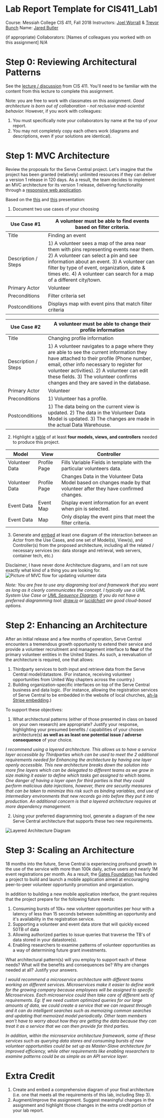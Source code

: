 # Lab Report Template for CIS411_Lab1
Course: Messiah College CIS 411, Fall 2018
Instructors: [Joel Worrall](https://github.com/tangollama) & [Trevor Bunch](https://github.com/trevordbunch)
Name: [Jared Butler](https://github.com/jb1763)

(if appropriate) Collaborators: [Names of colleagues you worked with on this assignment]
*N/A*

# Step 0: Reviewing Architectural Patterns
See the [lecture / discussion](https://docs.google.com/presentation/d/1nUcy63FWPFYO3OJmERJpMjEtdaFtaIBbuUkpmNRVRas/edit#slide=id.g45345bd5ea_0_136) from CIS 411. You'll need to be familiar with the content from this lecture to complete this assignment.

Note: you are free to work with classmates on this assignment. _Good architecture is born out of collaboration - not reclusive mad-scientist behavior._ However, if you work with colleagues:

1. You must specifically note your collaborators by name at the top of your report.
2. You may not completely copy each others work (diagrams and descriptions, even if your solutions are identical).

# Step 1: MVC Architecture
Review the proposals for the Serve Central project. Let's imagine that the project has been granted (relatively) unlimited resources if they can deliver a version 1 release in 120 days. As a result, the team decides to implement an MVC architecture for its version 1 release, delivering functionality through a [responsive web application](https://en.wikipedia.org/wiki/Responsive_web_design).

Based on the [this](https://docs.google.com/presentation/d/1UnU0xU0wF1l8pAB8trtLpdM0yuskx66jTFJzd64nsjU/edit#slide=id.g439b9c6866_2_53) and [this](https://docs.google.com/presentation/d/1-VZfAFoBVr6ijNepKAtRA7JoAQsV2Jlbf2l1WPDMhI0/edit) presentation:

1) Document two use cases of your choosing

| Use Case #1 | A volunteer must be able to find events based on filter criteria. |
|---|---|
| Title | Finding an event|
| Description / Steps | 1) A volunteer sees a map of the area near them with pins representing events near them. 2) A volunteer can select a pin and see information about an event. 3) A volunteer can filter by type of event, organization, date & times etc. 4) A volunteer can search for a map of a different city/town. |
| Primary Actor | Volunteer |
| Preconditions | Filter criteria set|
| Postconditions | Displays map with event pins that match filter criteria|

| Use Case #2 | A volunteer must be able to change their profile information |
|---|---|
| Title | Changing profile information |
| Description / Steps |1) A volunteer navigates to a page where they are able to see the current information they have attached to their profile (Phone number, email, other info necessary to register for volunteer activities). 2) A volunteer can edit these fields. 3) The volunteer confirms changes and they are saved in the database.|
| Primary Actor | Volunteer |
| Preconditions | 1) Volunteer has a profile. |
| Postconditions | 1) The data being on the current view is updated. 2) The data in the Volunteer Data Model is updated. 3) The changes are made in the actual Data Warehouse.|


2) Highlight a [table](https://www.tablesgenerator.com/markdown_tables) of at least **four models, views, and controllers** needed to produce this project.

| Model | View | Controller |
|---|---|---|
| Volunteer Data | Profile Page | Fills Variable Fields in template with the particular volunteers data. |
| Volunteer Data | Profile Page | Changes Data in the Volunteer Data Model based on changes made by that volunteer after they have confirmed changes. |
| Event Data | Event Map | Display event information for an event when pin is selected. |
| Event Data | Map | Only display the event pins that meet the filter criteria. |

3) Generate and [embed](https://github.com/adam-p/markdown-here/wiki/Markdown-Cheatsheet#images) at least one diagram of the interaction between an Actor from the Use Cases, and one set of Model(s), View(s), and Controller(s) from the proposed architecture, including all the related / necessary services (ex: data storage and retrieval, web servers, container tech, etc.)

Disclaimer, I have never done Architecture diagrams, and I am not sure exactly what kind of a thing you are looking for.
![Picture of MVC flow for updating volunteer data](../jb1763_img/MVC_Drawing.png)

_Note: You are free to use any diagraming tool and framework that you want as long as it clearly communicates the concept. I typically use a UML System Use Case or [UML Sequence Diagram](https://www.uml-diagrams.org/index-examples.html).  If you do not have a preferred diagramming tool: [draw.io](http://draw.io) or [lucidchart](http://lucidchart.com) are good cloud-based options._

# Step 2: Enhancing an Architecture
After an initial release and a few months of operation, Serve Central encounters a tremendous growth opportunity to extend their service and provide a volunteer recruitment and management interface to __four__ of the primary volunteer entities in the United States. As such, a reevaluation of the architecture is required, one that allows:

1. Thirdparty services to both input and retrieve data from the Serve Central model/datastore. (For instance, receiving volunteer opportunities from United Way chapters across the country.)
2. Building organization-specific interfaces on top of the Serve Central business and data logic. (For instance, allowing the registration services of Serve Central to be embedded in the website of local churches, [ah-la Stripe embedding](https://stripe.com/payments/elements).)

To support these objectives:
1. What architectural patterns (either of those presented in class on based on your own research) are appropriate? Justify your response, highlighting your presumed benefits / capabilities of your chosen architecture(s) **as well as as least one potential issue / adverse consequence** of your choice.

*I recommend using a layered architecture. This allows us to have a service layer accessible by Thirdparties which can be used to meet the 2 additional requirements needed for Enhancing the architecture by having one layer openly accessible. This new architecture breaks down the solution into more fine layers which can be delegated to different teams as we grow in size making it easier to define which tasks get assigned to which teams. One danger of having a layer open for third parties is that they could perform malicious data injections, however, there are security measures that can be taken to minimize this risk such as binding variables, and use of intermediary environments that new records go into before they put it into production. An additional concern is that a layered architecture requires at more dependency management.*

2. Using your preferred diagramming tool, generate a diagram of the new Serve Central architecture that supports these two new requirements.

![Layered Architecture Diagram](../jb1763_img/Layered_Drawing.png)

# Step 3: Scaling an Architecture
18 months into the future, Serve Central is experiencing profound growth in the use of the service with more than 100k daily, active users and nearly 1M event registrations per month. As a result, the [Gates Foundation](https://www.gatesfoundation.org/) has funded a project to build and launch a mobile application aimed at encouraging peer-to-peer volunteer opportunity promotion and organization.

In addition to building a new mobile application interface, the grant requires that the project prepare for the following future needs:

1. Consuming bursts of 10k+ new volunteer opportunities per hour with a latency of less than 15 seconds between submitting an opportunity and it's availability in the registration service.
2. Supporting a volunteer and event data store that will quickly exceed 50TB of data
3. Allowing authorized parties to issue queries that traverse the TB's of data stored in your datastore(s).
4. Enabling researchers to examine patterns of volunteer opportunities as a way of determining future grant investments.

What architectural pattern(s) will you employ to support each of these needs? What will the benefits and consequences be? Why are changes needed at all? Justify your answers.

*I would recommend a microservice architecture with different teams working on different services. Microservices make it easier to define work for the growing company because employees will be assigned to specific Microservices. Each microservice could then take care of different sets of requirements. Eg: If we need custom optimized queries for our large amounts of data, we could create a service that we can request through and it can do intelligent searches such as memoizing common searches and updating that memoized model periodically. Other team members won't have to worry about how they are getting the data because they can treat it as a service that we can then provide for third parties.*

*In addition, within the microservice architecture framework, some of these services such as querying data stores and consuming bursts of new volunteer opportunities could be set up as Master-Slave architecture for improved efficiency, while other requirements like enabling researchers to examine patterns could be as simple as an API service layer.*

# Extra Credit
1. Create and embed a comprehensive diagram of your final architecture (i.e. one that meets all the requirements of this lab, including Step 3).
2. Augment/improve the assignment. Suggest meaningful changes in the assignment and highlight those changes in the extra credit portion of your lab report.
